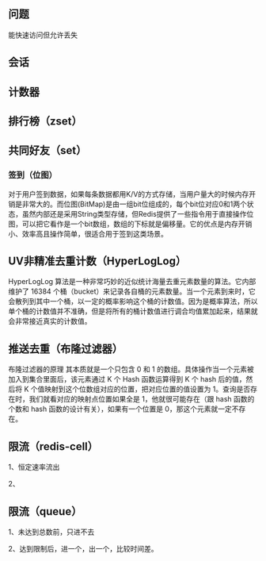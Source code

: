 ## 问题

能快速访问但允许丢失



## 会话

## 计数器

## 排行榜（zset）

## 共同好友（set）

### 签到（位图）

对于用户签到数据，如果每条数据都用K/V的方式存储，当用户量大的时候内存开销是非常大的。而位图(BitMap)是由一组bit位组成的，每个bit位对应0和1两个状态，虽然内部还是采用String类型存储，但Redis提供了一些指令用于直接操作位图，可以把它看作是一个bit数组，数组的下标就是偏移量。它的优点是内存开销小、效率高且操作简单，很适合用于签到这类场景。



## UV非精准去重计数（HyperLogLog）

HyperLogLog 算法是一种非常巧妙的近似统计海量去重元素数量的算法。它内部维护了 16384 个桶（bucket）来记录各自桶的元素数量。当一个元素到来时，它会散列到其中一个桶，以一定的概率影响这个桶的计数值。因为是概率算法，所以单个桶的计数值并不准确，但是将所有的桶计数值进行调合均值累加起来，结果就会非常接近真实的计数值。

## 推送去重（布隆过滤器）

布隆过滤器的原理
其本质就是一个只包含 0 和 1 的数组。具体操作当一个元素被加入到集合里面后，该元素通过 K 个 Hash 函数运算得到 K 个 hash 后的值，然后将 K 个值映射到这个位数组对应的位置，把对应位置的值设置为 1。查询是否存在时，我们就看对应的映射点位置如果全是 1，他就很可能存在（跟 hash 函数的个数和 hash 函数的设计有关），如果有一个位置是 0，那这个元素就一定不存在。



## 限流（redis-cell）

1、恒定速率流出

2、

## 限流（queue）

1、未达到总数前，只进不去

2、达到限制后，进一个，出一个，比较时间差。

